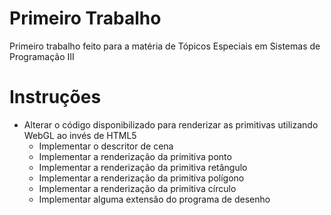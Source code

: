 ﻿# Primeiro Trabalho
 Primeiro trabalho feito para a matéria de Tópicos Especiais em Sistemas de Programação III
# Instruções
- Alterar o código disponibilizado para renderizar as primitivas utilizando WebGL ao invés de HTML5
  - Implementar o descritor de cena
  - Implementar a renderização da primitiva ponto
  - Implementar a renderização da primitiva retângulo
  - Implementar a renderização da primitiva polígono
  - Implementar a renderização da primitiva círculo
  - Implementar alguma extensão do programa de desenho
